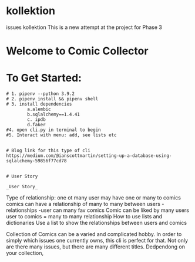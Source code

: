 # kollektion

issues kollektion
This is a new attempt at the project for Phase 3

# Welcome to Comic Collector

# To Get Started:

    # 1. pipenv --python 3.9.2
    # 2. pipenv install && pipenv shell
    # 3. install dependencies
            a.alembic
            b.sqlalchemy==1.4.41
            c. ipdb
            d.faker
    #4. open cli.py in terminal to begin
    #5. Interact with menu: add, see lists etc


    # Blog link for this type of cli
    https://medium.com/@ianscottmartin/setting-up-a-database-using-sqlalchemy-59856f77cd78


    # User Story

    _User Story_

Type of relationship: one ot many user may have one or many to comics
comics can have a relationship of many to many between users
-relationships
-user can many fav comics
Comic can be liked by many users
user to comics = many to many relationship
How to use lists and dictionaries
Use a list to show the relationships between users and comics

Collection of Comics can be a varied and complicated hobby. In order to simply which issues one currently owns, this cli is perfect for that.
Not only are there many issues, but there are many different titles. Dedpendong on your collection,
